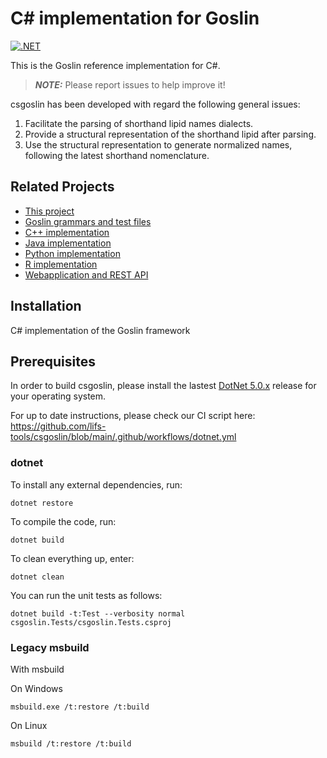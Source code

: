 # C# implementation for Goslin
[![.NET](https://github.com/lifs-tools/csgoslin/actions/workflows/dotnet.yml/badge.svg)](https://github.com/lifs-tools/csgoslin/actions/workflows/dotnet.yml)

This is the Goslin reference implementation for C#.

> **_NOTE:_**  Please report issues to help improve it!

csgoslin has been developed with regard the following general issues:

1. Facilitate the parsing of shorthand lipid names dialects.
2. Provide a structural representation of the shorthand lipid after parsing.
3. Use the structural representation to generate normalized names, following the latest shorthand nomenclature.

## Related Projects

- [This project](https://github.com/lifs-tools/csgoslin)
- [Goslin grammars and test files](http://github.com/lifs-tools/goslin)
- [C++ implementation](https://github.com/lifs-tools/cppgoslin) 
- [Java implementation](https://github.com/lifs-tools/jgoslin)
- [Python implementation](https://github.com/lifs-tools/pygoslin)
- [R implementation](https://github.com/lifs-tools/rgoslin)
- [Webapplication and REST API](https://github.com/lifs-tools/goslin-webapp)

## Installation
C# implementation of the Goslin framework


## Prerequisites

In order to build csgoslin, please install the lastest [DotNet 5.0.x](https://dotnet.microsoft.com/en-us/download/dotnet/5.0) release for your operating system.

For up to date instructions, please check our CI script here: https://github.com/lifs-tools/csgoslin/blob/main/.github/workflows/dotnet.yml

### dotnet

To install any external dependencies, run:

```
dotnet restore
```

To compile the code, run:

```
dotnet build
```

To clean everything up, enter:

```
dotnet clean
```

You can run the unit tests as follows:

```
dotnet build -t:Test --verbosity normal csgoslin.Tests/csgoslin.Tests.csproj
```

### Legacy msbuild

With msbuild

On Windows

```
msbuild.exe /t:restore /t:build
```

On Linux

```
msbuild /t:restore /t:build
```
